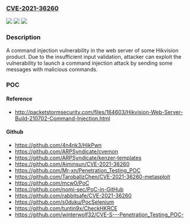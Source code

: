 ### [CVE-2021-36260](https://cve.mitre.org/cgi-bin/cvename.cgi?name=CVE-2021-36260)
![](https://img.shields.io/static/v1?label=Product&message=n%2Fa&color=blue)
![](https://img.shields.io/static/v1?label=Version&message=n%2Fa&color=blue)
![](https://img.shields.io/static/v1?label=Vulnerability&message=n%2Fa&color=brighgreen)

### Description

A command injection vulnerability in the web server of some Hikvision product. Due to the insufficient input validation, attacker can exploit the vulnerability to launch a command injection attack by sending some messages with malicious commands.

### POC

#### Reference
- http://packetstormsecurity.com/files/164603/Hikvision-Web-Server-Build-210702-Command-Injection.html

#### Github
- https://github.com/4n4nk3/HikPwn
- https://github.com/ARPSyndicate/cvemon
- https://github.com/ARPSyndicate/kenzer-templates
- https://github.com/Aiminsun/CVE-2021-36260
- https://github.com/Mr-xn/Penetration_Testing_POC
- https://github.com/TaroballzChen/CVE-2021-36260-metasploit
- https://github.com/mcw0/PoC
- https://github.com/nomi-sec/PoC-in-GitHub
- https://github.com/rabbitsafe/CVE-2021-36260
- https://github.com/s0duku/PocSelenium
- https://github.com/tuntin9x/CheckHKRCE
- https://github.com/winterwolf32/CVE-S---Penetration_Testing_POC-

